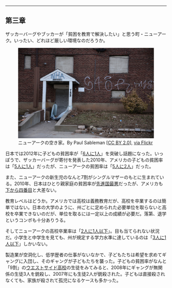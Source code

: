 <hr id="chapter-3" />

## 第三章

ザッカーバーグやブッカーが「貧困を教育で解決したい」と思う町・ニューアーク。いったい、どれほど厳しい環境なのだろうか。

<p><figure>
  <img src="the-prize-draft-images/newark-housing-authority.jpg" />
  <figcaption>
    ニューアークの空き家。By Paul Sableman [<a href="http://creativecommons.org/licenses/by/2.0">CC BY 2.0</a>], <a href="https://flic.kr/p/mzgxP8">via Flickr</a>
  </figcaption>
</figure></p>

日本では2012年に子どもの貧困率が「[6人に1人](http://www.nikkei.com/article/DGKKZO95894570Y6A100C1CC1000/)」を突破し話題になった。いっぽうで、ザッカーバーグが寄付を発表した2010年、アメリカの子どもの貧困率は「[5人に1人](http://www.pewresearch.org/fact-tank/2015/07/14/black-child-poverty-rate-holds-steady-even-as-other-groups-see-declines/)」だったが、ニューアークの貧困率は「[5人に2人](http://acnj.org/downloads/2013_02_01_NewarkReport.pdf)」だった。

また、ニューアークの新生児のなんと7割がシングルマザーのもとに生まれている。2010年、日本はひとり親家庭の貧困率が[先進国最悪](http://www8.cao.go.jp/youth/whitepaper/h26honpen/b1_03_03.html)だったが、アメリカも[下から四番目](http://www8.cao.go.jp/youth/whitepaper/h26honpen/b1_03_03.html)と大差ない。

教育レベルはどうか。アメリカでは高校は義務教育だが、高校を卒業するのは簡単ではない。日本の大学のように、州ごとに定められた必要単位を取らないと高校を卒業できないのだが、単位を取るには一定以上の成績が必要だ。落第、退学というコンボも十分ありうる。

そしてニューアークの高校卒業率は「[2人に1人以下](https://goo.gl/B7k68n#nuXX6zmd)」。目も当てられない状況だ。小学生と中学生を見ても、州が規定する学力水準に達しているのは「[3人に1人以下](https://goo.gl/B7k68n#nuXX6zmd)」しかいない。

製造業が空洞化し、低学歴者の仕事がないなかで、子どもたちは希望を求めてギャングに入団し、そのギャングが子どもたちを襲った。子どもの貧困率がなんと「9割」の[ウエストサイド高校](https://goo.gl/B7k68n#y5CLvRpj)の生徒をみてみると、2008年にギャングが無関係の生徒3人を銃殺し、2007年にも生徒2人が銃殺された。子どもは直接殺されなくても、家族が殺されて孤児になるケースも多かった。
